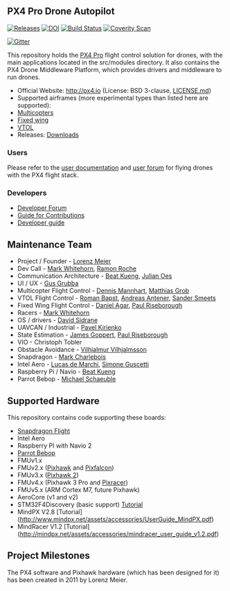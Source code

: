 ## PX4 Pro Drone Autopilot ##

[![Releases](https://img.shields.io/github/release/PX4/Firmware.svg)](https://github.com/PX4/Firmware/releases) [![DOI](https://zenodo.org/badge/22634/PX4/Firmware.svg)](https://zenodo.org/badge/latestdoi/22634/PX4/Firmware) [![Build Status](https://travis-ci.org/PX4/Firmware.svg?branch=master)](https://travis-ci.org/PX4/Firmware) [![Coverity Scan](https://scan.coverity.com/projects/3966/badge.svg?flat=1)](https://scan.coverity.com/projects/3966?tab=overview)

[![Gitter](https://badges.gitter.im/Join%20Chat.svg)](https://gitter.im/PX4/Firmware?utm_source=badge&utm_medium=badge&utm_campaign=pr-badge&utm_content=badge)

This repository holds the [PX4 Pro](http://px4.io) flight control solution for drones, with the main applications located in the src/modules directory. It also contains the PX4 Drone Middleware Platform, which provides drivers and middleware to run drones.

*   Official Website: http://px4.io (License: BSD 3-clause, [LICENSE.md](https://github.com/PX4/Firmware/blob/master/LICENSE.md))
*   Supported airframes (more experimental types than listed here are supported):
  * [Multicopters](http://px4.io/portfolio_category/multicopter/)
  * [Fixed wing](http://px4.io/portfolio_category/plane/)
  * [VTOL](http://px4.io/portfolio_category/vtol/)
*   Releases: [Downloads](https://github.com/PX4/Firmware/releases)

### Users ###

Please refer to the [user documentation](http://px4.io/user-guide/) and [user forum](http://discuss.px4.io) for flying drones with the PX4 flight stack.

### Developers ###

  * [Developer Forum](http://discuss.px4.io)
  * [Guide for Contributions](https://github.com/PX4/Firmware/blob/master/CONTRIBUTING.md)
  * [Developer guide](http://dev.px4.io)

## Maintenance Team

  * Project / Founder - [Lorenz Meier](http://github.com/LorenzMeier)
  * Dev Call - [Mark Whitehorn](http://github.com/kd0aij), [Ramon Roche](http://github.com/mrpollo)
  * Communication Architecture - [Beat Kueng](http://github.com/bkueng), [Julian Oes](http://github.com/JulianOes)
  * UI / UX - [Gus Grubba](http://github.com/dogmaphobic)
  * Multicopter Flight Control - [Dennis Mannhart](http://github.com/Stifael), [Matthias Grob](http://github.com/MaEtUgR)
  * VTOL Flight Control - [Roman Bapst](http://github.com/tumbili), [Andreas Antener](http://github.com/AndreasAntener), [Sander Smeets](http://github.com/sanderux)
  * Fixed Wing Flight Control - [Daniel Agar](http://github.com/dagar), [Paul Riseborough](http://github.com/priseborough)
  * Racers - [Mark Whitehorn](http://github.com/kd0aij)
  * OS / drivers - [David Sidrane](http://github.com/david_s5)
  * UAVCAN / Industrial - [Pavel Kirienko](http://github.com/pavel-kirienko)
  * State Estimation - [James Goppert](http://github.com/jgoppert), [Paul Riseborough](http://github.com/priseborough)
  * VIO - Christoph Tobler
  * Obstacle Avoidance - [Vilhjalmur Vilhjalmsson](http://github.com/vilhjalmur89)
  * Snapdragon - [Mark Charlebois](http://github.com/mcharleb)
  * Intel Aero - [Lucas de Marchi](http://github.com/lucasdemarchi), [Simone Guscetti](http://github.com/simonegu)
  * Raspberry Pi / Navio - [Beat Kueng](http://github.com/bkueng)
  * Parrot Bebop - [Michael Schaeuble](http://github.com/eyeam3)

## Supported Hardware

This repository contains code supporting these boards:
  * [Snapdragon Flight](http://dev.px4.io/hardware-snapdragon.html)
  * Intel Aero
  * Raspberry PI with Navio 2
  * [Parrot Bebop](http://dev.px4.io/starting-building.html#parrot-bebop)
  * FMUv1.x
  * FMUv2.x ([Pixhawk](http://dev.px4.io/hardware-pixhawk.html) and [Pixfalcon](http://dev.px4.io/hardware-pixfalcon.html))
  * FMUv3.x ([Pixhawk 2](http://dev.px4.io/hardware-pixhawk.html))
  * FMUv4.x (Pixhawk 3 Pro and [Pixracer](http://dev.px4.io/hardware-pixracer.html))
  * FMUv5.x (ARM Cortex M7, future Pixhawk)
  * AeroCore (v1 and v2)
  * STM32F4Discovery (basic support) [Tutorial](https://pixhawk.org/modules/stm32f4discovery)
  * MindPX V2.8 [Tutorial] (http://www.mindpx.net/assets/accessories/UserGuide_MindPX.pdf)
  * MindRacer V1.2 [Tutorial] (http://mindpx.net/assets/accessories/mindracer_user_guide_v1.2.pdf)

## Project Milestones

The PX4 software and Pixhawk hardware (which has been designed for it) has been created in 2011 by Lorenz Meier.
